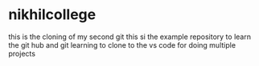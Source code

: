 # nikhilcollege
this is the cloning of my second git
this si the example repository to learn the git hub and git
learning to clone to the vs code for doing multiple projects
